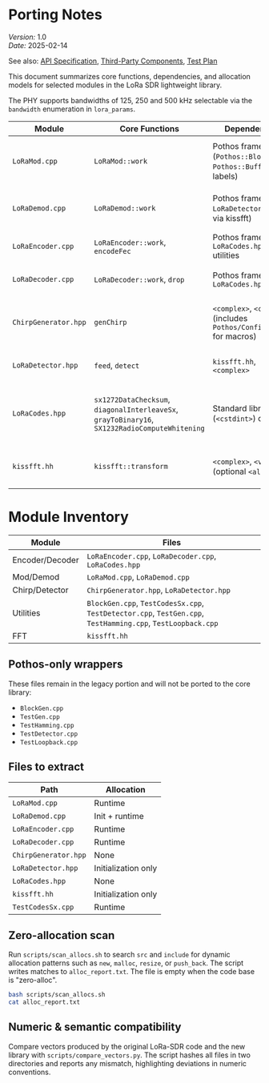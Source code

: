 # Porting Notes
*Version:* 1.0  
*Date:* 2025-02-14

See also: [API Specification](API_SPEC.md), [Third-Party Components](THIRD_PARTY.md), [Test Plan](TEST_PLAN.md)

This document summarizes core functions, dependencies, and allocation models for selected modules in the LoRa SDR lightweight library.

The PHY supports bandwidths of 125, 250 and 500 kHz selectable via the
`bandwidth` enumeration in `lora_params`.

| Module | Core Functions | Dependencies | Allocation Model | Notes |
| --- | --- | --- | --- | --- |
| `LoRaMod.cpp` | `LoRaMod::work` | Pothos framework (`Pothos::Block`, `Pothos::BufferChunk`, labels) | Uses `Pothos::BufferChunk` for payload; generates chirps in-place | Pothos block wrapper; no Poco/JSON |
| `LoRaDemod.cpp` | `LoRaDemod::work` | Pothos framework, `LoRaDetector` (FFT via kissfft) | Output via `Pothos::BufferChunk`; uses `std::vector` for chirp tables | Pothos block wrapper; no Poco/JSON |
| `LoRaEncoder.cpp` | `LoRaEncoder::work`, `encodeFec` | Pothos framework, `LoRaCodes.hpp` utilities | `std::vector` for data and symbols; output `Pothos::BufferChunk` | Pothos block wrapper; no Poco/JSON |
| `LoRaDecoder.cpp` | `LoRaDecoder::work`, `drop` | Pothos framework, `LoRaCodes.hpp` | `std::vector` for buffers; output `Pothos::BufferChunk` | Pothos block wrapper; no Poco/JSON |
| `ChirpGenerator.hpp` | `genChirp` | `<complex>`, `<cmath>` (includes `Pothos/Config.hpp` for macros) | Writes to caller-provided buffer; no dynamic allocation | Supports bandwidth scaling via an extra parameter |
| `LoRaDetector.hpp` | `feed`, `detect` | `kissfft.hh`, `<complex>` | Uses caller-provided FFT work buffers and plan | Independent; no external framework |
| `LoRaCodes.hpp` | `sx1272DataChecksum`, `diagonalInterleaveSx`, `grayToBinary16`, `SX1232RadioComputeWhitening` | Standard library (`<cstdint>`) only | Operates on caller buffers; no dynamic allocation | Contains CRC, interleaving, Gray mapping, whitening |
| `kissfft.hh` | `kissfft::transform` | `<complex>`, `<vector>` (optional `<alloca.h>`) | Twiddles and stage data allocated in constructor (init-only) | Standalone FFT backend |

# Module Inventory

| Module | Files |
| --- | --- |
| Encoder/Decoder | `LoRaEncoder.cpp`, `LoRaDecoder.cpp`, `LoRaCodes.hpp` |
| Mod/Demod | `LoRaMod.cpp`, `LoRaDemod.cpp` |
| Chirp/Detector | `ChirpGenerator.hpp`, `LoRaDetector.hpp` |
| Utilities | `BlockGen.cpp`, `TestCodesSx.cpp`, `TestDetector.cpp`, `TestGen.cpp`, `TestHamming.cpp`, `TestLoopback.cpp` |
| FFT | `kissfft.hh` |

## Pothos-only wrappers

These files remain in the legacy portion and will not be ported to the core library:

- `BlockGen.cpp`
- `TestGen.cpp`
- `TestHamming.cpp`
- `TestDetector.cpp`
- `TestLoopback.cpp`

## Files to extract

| Path | Allocation |
| --- | --- |
| `LoRaMod.cpp` | Runtime |
| `LoRaDemod.cpp` | Init + runtime |
| `LoRaEncoder.cpp` | Runtime |
| `LoRaDecoder.cpp` | Runtime |
| `ChirpGenerator.hpp` | None |
| `LoRaDetector.hpp` | Initialization only |
| `LoRaCodes.hpp` | None |
| `kissfft.hh` | Initialization only |
| `TestCodesSx.cpp` | Runtime |


## Zero-allocation scan

Run `scripts/scan_allocs.sh` to search `src` and `include` for dynamic allocation patterns such as `new`, `malloc`, `resize`, or `push_back`. The script writes matches to `alloc_report.txt`. The file is empty when the code base is "zero-alloc".

```bash
bash scripts/scan_allocs.sh
cat alloc_report.txt
```

## Numeric & semantic compatibility

Compare vectors produced by the original LoRa-SDR code and the new library with
`scripts/compare_vectors.py`. The script hashes all files in two directories and
reports any mismatch, highlighting deviations in numeric conventions.
